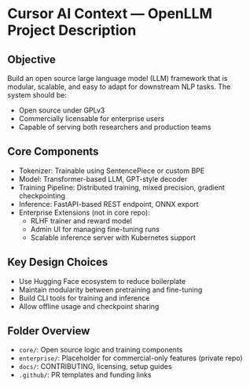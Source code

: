# Cursor AI Context — OpenLLM Project Description

## Objective

Build an open source large language model (LLM) framework that is modular, scalable, and easy to adapt for downstream NLP tasks. The system should be:

- Open source under GPLv3
- Commercially licensable for enterprise users
- Capable of serving both researchers and production teams

## Core Components

- Tokenizer: Trainable using SentencePiece or custom BPE
- Model: Transformer-based LLM, GPT-style decoder
- Training Pipeline: Distributed training, mixed precision, gradient checkpointing
- Inference: FastAPI-based REST endpoint, ONNX export
- Enterprise Extensions (not in core repo):
  - RLHF trainer and reward model
  - Admin UI for managing fine-tuning runs
  - Scalable inference server with Kubernetes support

## Key Design Choices

- Use Hugging Face ecosystem to reduce boilerplate
- Maintain modularity between pretraining and fine-tuning
- Build CLI tools for training and inference
- Allow offline usage and checkpoint sharing

## Folder Overview

- `core/`: Open source logic and training components
- `enterprise/`: Placeholder for commercial-only features (private repo)
- `docs/`: CONTRIBUTING, licensing, setup guides
- `.github/`: PR templates and funding links
